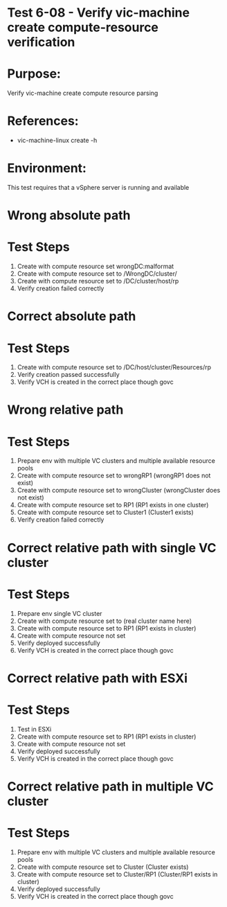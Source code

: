 Test 6-08 - Verify vic-machine create compute-resource verification
=======

# Purpose:
Verify vic-machine create compute resource parsing

# References:
* vic-machine-linux create -h

# Environment:
This test requires that a vSphere server is running and available

# Wrong absolute path
# Test Steps
1. Create with compute resource set wrongDC:malformat
2. Create with compute resource set to /WrongDC/cluster/
3. Create with compute resource set to /DC/cluster/host/rp
4. Verify creation failed correctly

# Correct absolute path
# Test Steps
1. Create with compute resource set to /DC/host/cluster/Resources/rp
2. Verify creation passed successfully
3. Verify VCH is created in the correct place though govc

# Wrong relative path
# Test Steps
1. Prepare env with multiple VC clusters and multiple available resource pools
2. Create with compute resource set to wrongRP1 (wrongRP1 does not exist)
3. Create with compute resource set to wrongCluster (wrongCluster does not exist)
4. Create with compute resource set to RP1 (RP1 exists in one cluster)
5. Create with compute resource set to Cluster1 (Cluster1 exists)
6. Verify creation failed correctly

# Correct relative path with single VC cluster
# Test Steps
1. Prepare env single VC cluster
2. Create with compute resource set to <cluster name> (real cluster name here)
3. Create with compute resource set to RP1 (RP1 exists in cluster)
4. Create with compute resource not set
5. Verify deployed successfully
6. Verify VCH is created in the correct place though govc

# Correct relative path with ESXi
# Test Steps
1. Test in ESXi
2. Create with compute resource set to RP1 (RP1 exists in cluster)
3. Create with compute resource not set
4. Verify deployed successfully
5. Verify VCH is created in the correct place though govc

# Correct relative path in multiple VC cluster
# Test Steps
1. Prepare env with multiple VC clusters and multiple available resource pools
2. Create with compute resource set to Cluster (Cluster exists)
3. Create with compute resource set to Cluster/RP1 (Cluster/RP1 exists in cluster)
4. Verify deployed successfully
5. Verify VCH is created in the correct place though govc
